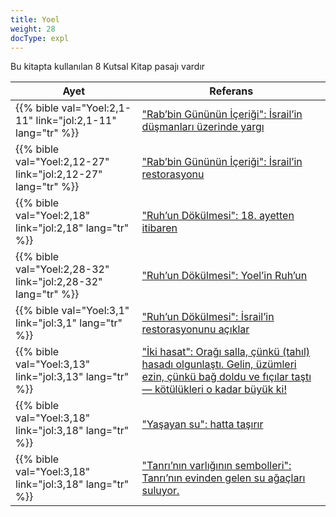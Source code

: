 ```yaml
---
title: Yoel
weight: 28
docType: expl
---
```


Bu kitapta kullanılan 8 Kutsal Kitap pasajı vardır

| Ayet | Referans |
|-------|-----------|
| {{% bible val="Yoel:2,1-11" link="jol:2,1-11" lang="tr" %}} | ["Rab’bin Gününün İçeriği": İsrail’in düşmanları üzerinde yargı](../exampleSite/content/expl/../expl/background/israel/the-day-of-the-lord#e5f1) |
| {{% bible val="Yoel:2,12-27" link="jol:2,12-27" lang="tr" %}} | ["Rab’bin Gününün İçeriği": İsrail’in restorasyonu](../exampleSite/content/expl/../expl/background/israel/the-day-of-the-lord#e5f1) |
| {{% bible val="Yoel:2,18" link="jol:2,18" lang="tr" %}} | ["Ruh’un Dökülmesi": 18. ayetten itibaren](../exampleSite/content/expl/../expl/background/israel/the-church-is-part-of-israel#7a85) |
| {{% bible val="Yoel:2,28-32" link="jol:2,28-32" lang="tr" %}} | ["Ruh’un Dökülmesi": Yoel’in Ruh’un](../exampleSite/content/expl/../expl/background/israel/the-church-is-part-of-israel#7a85) |
| {{% bible val="Yoel:3,1" link="jol:3,1" lang="tr" %}} | ["Ruh’un Dökülmesi": İsrail’in restorasyonunu açıklar](../exampleSite/content/expl/../expl/background/israel/the-church-is-part-of-israel#7a85) |
| {{% bible val="Yoel:3,13" link="jol:3,13" lang="tr" %}} | ["İki hasat": Orağı salla, çünkü (tahıl) hasadı olgunlaştı. Gelin, üzümleri ezin, çünkü bağ doldu ve fıçılar taştı — kötülükleri o kadar büyük ki!](../exampleSite/content/expl/../expl/content/harvest/gods-army-and-the-seven-angels#c8c5) |
| {{% bible val="Yoel:3,18" link="jol:3,18" lang="tr" %}} | ["Yaşayan su": hatta taşırır](../exampleSite/content/expl/../expl/content/paradise/the-new-jerusalem#34a7) |
| {{% bible val="Yoel:3,18" link="jol:3,18" lang="tr" %}} | ["Tanrı’nın varlığının sembolleri": Tanrı’nın evinden gelen su ağaçları suluyor.](../exampleSite/content/expl/../expl/content/paradise/the-new-jerusalem#4997) |
